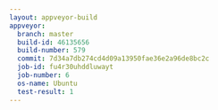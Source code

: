 ```yaml
---
layout: appveyor-build
appveyor:
  branch: master
  build-id: 46135656
  build-number: 579
  commit: 7d34a7db274cd4d09a13950fae36e2a96de8bc2c
  job-id: fu4r30uhddluwayt
  job-number: 6
  os-name: Ubuntu
  test-result: 1
---
```

